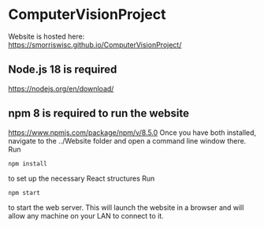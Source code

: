 # ComputerVisionProject
Website is hosted here: https://smorriswisc.github.io/ComputerVisionProject/


## Node.js 18 is required 
https://nodejs.org/en/download/
## npm 8 is required to run the website
https://www.npmjs.com/package/npm/v/8.5.0
Once you have both installed, navigate to the ../Website folder and open a command line window there.
Run 
```
npm install
```
to set up the necessary React structures
Run
```
npm start
```
to start the web server. This will launch the website in a browser and will allow any machine on your LAN to connect to it.
